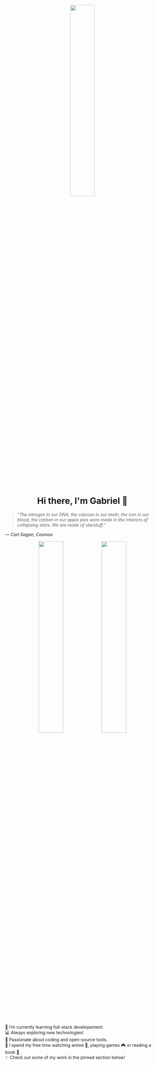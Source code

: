 <p align="center"><img src="https://i.ibb.co/Dkr23Gy/anime-girl-eyes.jpg" width=40%></p>
<h1 align="center">Hi there, I'm Gabriel 👋</h1>

>*“The nitrogen in our DNA, the calcium in our teeth, the iron in our blood, the carbon in our apple pies were made in the interiors of collapsing stars. We are made of starstuff.”*</br>

― *Carl Sagan, Cosmos*

<p align="center"><img style="border-radius: 50px" src="https://i.ibb.co/v1jPy7c/nene-coding.jpg" width=40%> <img src="https://i.ibb.co/41bLYxV/kanna-tohru-python.jpg" width=40%></p>

🌱 I’m currently learning full-stack developement.</br>
💻 Always exploring new technologies!</br>
🚀 Passionate about coding and open-source tools.</br>
🍡 I spend my free time watching anime 🎌, playing games 🎮 or reading a book 📖.</br>
✨ Check out some of my work in the pinned section below!
